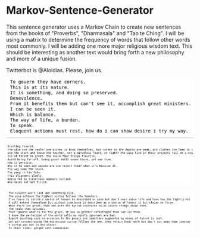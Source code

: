 # Markov-Sentence-Generator


This sentence generator uses a Markov Chain to create new sentences from the books of "Proverbs", "Dharmasala" and "Tao te Ching".
I will be using a matrix to determine the frequency of words that follow other words most commonly. I will be adding one more major religious wisdom text. This should be interesting as another text would bring forth a new philosophy and more of a unique fusion.

Twitterbot is @Aloidias. Please, join us.

![](/markov1.png)

![](/markov2.png)

![](/markov3.png)
